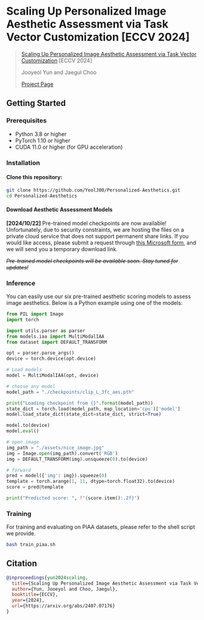 # Scaling Up Personalized Image Aesthetic Assessment via Task Vector Customization [ECCV 2024]

>[Scaling Up Personalized Image Aesthetic Assessment via Task Vector Customization](https://arxiv.org/abs/2407.07176) [ECCV 2024]
>
>Jooyeol Yun and Jaegul Choo
>
>[Project Page](https://yeolj00.github.io/personal-projects/personalized-aesthetics/)
>

## Getting Started

### Prerequisites

- Python 3.8 or higher
- PyTorch 1.10 or higher
- CUDA 11.0 or higher (for GPU acceleration)

### Installation

#### Clone this repository:

```bash
git clone https://github.com/YeolJ00/Personalized-Aesthetics.git
cd Personalized-Aesthetics
```

#### Download Aesthetic Assessment Models

__[2024/10/22]__ Pre-trained model checkpoints are now available! 
Unfortunately, due to security constraints, we are hosting the files on a private cloud service that does not support permanent share links. 
If you would like access, please submit a request through [this Microsoft form](https://forms.office.com/r/vyxtBDcdcZ), and we will send you a temporary download link.

~~*Pre-trained model checkpoints will be available soon. Stay tuned for updates!*~~

### Inference

You can easily use our six pre-trained aesthetic scoring models to assess image aesthetics. Below is a Python example using one of the models:

```python
from PIL import Image
import torch

import utils.parser as parser
from models.iaa import MultiModalIAA
from dataset import DEFAULT_TRANSFORM

opt = parser.parse_args()
device = torch.device(opt.device)

# Load models
model = MultiModalIAA(opt, device)

# choose any model
model_path = "./checkpoints/clip_L_3fc_aes.pth"

print("Loading checkpoint from {}".format(model_path))
state_dict = torch.load(model_path, map_location='cpu')['model']
model.load_state_dict(state_dict=state_dict, strict=True)

model.to(device)
model.eval()

# open image
img_path = "./assets/nice_image.jpg"
img = Image.open(img_path).convert('RGB')
img = DEFAULT_TRANSFORM(img).unsqueeze(0).to(device)

# forward
pred = model({'img': img}).squeeze(0)
template = torch.arange(1, 11, dtype=torch.float32).to(device)
score = pred@template

print("Predicted score: ", f"{score.item():.2f}")
```

### Training

For training and evaluating on PIAA datasets, please refer to the shell script we provide.

```bash
bash train_piaa.sh
```

## Citation
```bibtex
@inproceedings{yun2024scaling,
  title={Scaling Up Personalized Image Aesthetic Assessment via Task Vector Customization},
  author={Yun, Jooeyol and Choo, Jaegul},
  booktitle={ECCV},
  year={2024},
  url={https://arxiv.org/abs/2407.07176}
}
```
